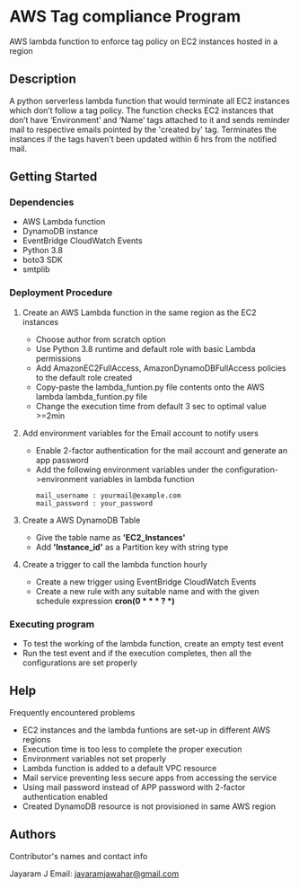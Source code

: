 # AWS Tag compliance Program
AWS lambda function to enforce tag policy on EC2 instances hosted in a region


## Description

A python serverless lambda function that would terminate all EC2 instances which don’t follow a tag policy. The function checks EC2 instances that don’t have ‘Environment’ and ‘Name’ tags attached to it and sends reminder mail to respective emails pointed by the 'created by' tag. Terminates the instances if the tags haven't been updated within 6 hrs from the notified mail.

## Getting Started

### Dependencies

* AWS Lambda function 
* DynamoDB instance
* EventBridge CloudWatch Events
* Python 3.8
* boto3 SDK
* smtplib

### Deployment Procedure

1) Create an AWS Lambda function in the same region as the EC2 instances 
    * Choose author from scratch option
    * Use Python 3.8 runtime and default role with basic Lambda permissions
    * Add AmazonEC2FullAccess, AmazonDynamoDBFullAccess policies to the default role created
    * Copy-paste the lambda_funtion.py file contents onto the AWS lambda lambda_funtion.py file
    * Change the execution time from default 3 sec to optimal value >=2min

2) Add environment variables for the Email account to notify users 
    * Enable 2-factor authentication for the mail account and generate an app password
    * Add the following environment variables under the configuration->environment variables in lambda function 
      ~~~
      mail_username : yourmail@example.com
      mail_password : your_password
      ~~~
 
3) Create a AWS DynamoDB Table
   * Give the table name as **'EC2_Instances'**
   * Add **'Instance_id'** as a Partition key with string type
 
 
4) Create a trigger to call the lambda function hourly
    * Create a new trigger using EventBridge CloudWatch Events
    * Create a new rule with any suitable name and with the given schedule expression <b>cron(0 * * * ? *)</b>
   


### Executing program

* To test the working of the lambda function, create an empty test event
* Run the test event and if the execution completes, then all the configurations are set properly


## Help

Frequently encountered problems
* EC2 instances and the lambda funtions are set-up in different AWS regions
* Execution time is too less to complete the proper execution
* Environment variables not set properly
* Lambda function is added to a default VPC resource
* Mail service preventing less secure apps from accessing the service 
* Using mail password instead of APP password with 2-factor authentication enabled
* Created DynamoDB resource is not provisioned in same AWS region

## Authors

Contributor's names and contact info

Jayaram J 
Email: jayaramjawahar@gmail.com
